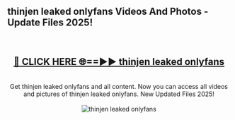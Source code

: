 <h2>thinjen leaked onlyfans Videos And Photos - Update Files 2025!</h2>
<br>
<div align="center">
<h2><a href="https://linkcuts.com/hfmhzwbr" rel="nofollow">🔴 CLICK HERE 🌐==►► thinjen leaked onlyfans</a></h2>
<br>
Get thinjen leaked onlyfans and all content. Now you can access all videos and pictures of thinjen leaked onlyfans. New Updated Files 2025!
<br>
<br>
<a href="https://linkcuts.com/hfmhzwbr" rel="nofollow" data-target="animated-image.originalLink"><img src="https://i.ibb.co.com/WyWwxjT/player-gif2.gif" alt="thinjen leaked onlyfans" style="max-width: 100%; display: inline-block;" data-target="animated-image.originalImage"></a>
</div>
<br>